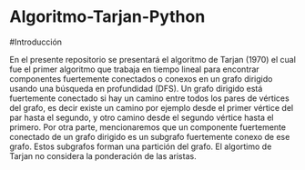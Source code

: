 # Algoritmo-Tarjan-Python
#Introducción

En el presente repositorio se presentará el algoritmo de Tarjan (1970) el cual fue el primer algoritmo que trabaja en tiempo lineal para encontrar componentes fuertemente conectados o conexos en un grafo dirigido usando una búsqueda en profundidad (DFS).
 Un grafo dirigido está fuertemente conectado si hay un camino entre todos los pares de vértices del grafo, es decir existe un camino por ejemplo desde el primer vértice del par hasta el segundo, y otro camino desde el segundo vértice hasta el primero.
 Por otra parte, mencionaremos que un componente fuertemente conectado de un grafo dirigido es un subgrafo fuertemente conexo de ese grafo. Estos subgrafos forman una partición del grafo. El algortimo de Tarjan no considera la ponderación de las aristas.




